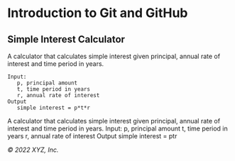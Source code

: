 # Introduction to Git and GitHub

## Simple Interest Calculator

A calculator that calculates simple interest given principal, annual rate of interest and time period in years.

```
Input:
   p, principal amount
   t, time period in years
   r, annual rate of interest
Output
   simple interest = p*t*r
```

A calculator that calculates simple interest given 
principal, 
annual rate of interest and time period in years. 
Input: p, principal amount t, time period in years r, annual rate of interest 
Output simple interest = ptr

_© 2022 XYZ, Inc._
